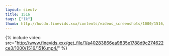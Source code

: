 ```yaml
--- 
layout: sieutv
title: 1516
tags: ["1k"]
thumb: http://hwcdn.finevids.xxx/contents/videos_screenshots/1000/1516/preview.mp4.jpg
---
```

{% include video src="http://www.finevids.xxx/get_file/1/a40283866ea9835e1788d9c274622ce3/1000/1516/1516.mp4/" %} 
